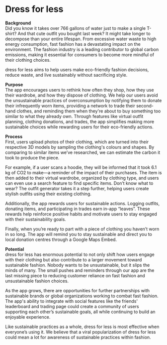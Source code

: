 # Dress for less

**Background** <br /> 
Did you know it takes over 766 gallons of water just to make a single T-shirt? And that cute outfit you bought last week? It might take longer to decompose than your entire lifespan. From excessive water waste to high energy consumption, fast fashion has a devastating impact on the environment. The fashion industry is a leading contributor to global carbon emissions, making it essential for consumers to become more mindful of their clothing choices.

dress for less aims to help users make eco-friendly fashion decisions, reduce waste, and live sustainably without sacrificing style.

**Purpose** <br /> 
The app encourages users to rethink how often they shop, how they use their wardrobe, and how they dispose of clothing. We help our users avoid the unsustainable practices of overconsumption by notifying them to donate their infrequently worn items, providing a network to trade their second-hand clothes, and reminding them when they're about to buy something too similar to what they already own. Through features like virtual outfit planning, clothing donations, and trades, the app simplifies making more sustainable choices while rewarding users for their eco-friendly actions.

**Process** <br /> 
First, users upload photos of their clothing, which are turned into their respective 3D models by sampling the clothing's colours and shapes. By comparing to similar items we’ve researched, we can estimate the carbon it took to produce the piece.

For example, if a user scans a hoodie, they will be informed that it took 6.1 kg of CO2 to make—a reminder of the impact of their purchases. The item is then added to their virtual wardrobe, organized by clothing type, and users can even use a search feature to find specific items. Don’t know what to wear? The outfit generator takes it a step further, helping users create stylish outfits using their existing clothing.

Additionally, the app rewards users for sustainable actions. Logging outfits, donating items, and participating in trades earn in-app “leaves”. These rewards help reinforce positive habits and motivate users to stay engaged with their sustainability goals.

Finally, when you’re ready to part with a piece of clothing you haven’t worn in so long. The app will remind you to stay sustainable and direct you to local donation centres through a Google Maps Embed.

**Potential** <br /> 
dress for less has enormous potential to not only shift how users engage with their clothing but also contribute to a larger movement toward sustainable fashion. Nobody wants to be unsustainable, but it slips the minds of many. The small pushes and reminders through our app are the last missing piece to reducing customer reliance on fast fashion and unsustainable fashion choices.

As the app grows, there are opportunities for further partnerships with sustainable brands or global organizations working to combat fast fashion. The app's ability to integrate with social features like the friends' leaderboard and trading page could create a community of users supporting each other’s sustainable goals, all while continuing to build an enjoyable experience.

Like sustainable practices as a whole, dress for less is most effective when everyone’s using it. We believe that a viral popularization of dress for less could mean a lot for awareness of sustainable practices within fashion.
